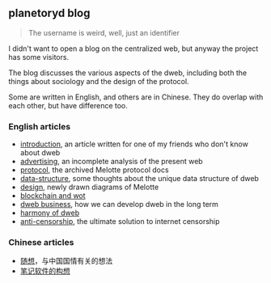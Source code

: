 ## planetoryd blog

> The username is weird, well, just an identifier

I didn't want to open a blog on the centralized web, but anyway the project has some visitors.

The blog discusses the various aspects of the dweb, including both the things about sociology and the design of the protocol.

Some are written in English, and others are in Chinese. They do overlap with each other, but have difference too.

### English articles

- [introduction](./introduction.md), an article written for one of my friends who don't know about dweb
- [advertising](./advertising.md), an incomplete analysis of the present web
- [protocol](./protocol.md), the archived Melotte protocol docs
- [data-structure](./data-structure.md), some thoughts about the unique data structure of dweb
- [design](./design.md), newly drawn diagrams of Melotte
- [blockchain and wot](./blockchain-and-wot.md)
- [dweb business](./dweb-business.md), how we can develop dweb in the long term
- [harmony of dweb](./harmony.md)
- [anti-censorship](./anti-censorship.md), the ultimate solution to internet censorship

### Chinese articles

- [随想](./random.md)，与中国国情有关的想法
- [笔记软件的构想](./note-taking.md)